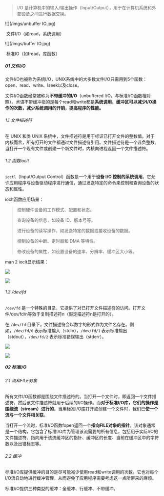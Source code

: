 > I/O 是计算机中的输入/输出操作（Input/Output），用于在计算机系统和外部设备之间进行数据交换。

![](/imgs/unbuffer IO.jpg)

​																		                                             文件I/O（如read，系统调用）

![](/imgs/buffer IO.jpg)

​                                                                                                                标准IO（如fread，库函数）

##### 01 文件I/O

文件I/O也被称为系统I/O，UNIX系统中的大多数文件I/O只需用到5个函数：open、read、write、lseek以及close。

文件I/O函数经常被称为**不带缓冲的I/O**（unbuffered I/O，与标准I/O函数相对照）。术语不带缓冲指的是每个read和write都是**系统调用**。**缓冲区可以减少I/O操作的次数，减少系统调用的开销，提高程序的性能。**

###### 1.1 文件描述符

在 UNIX 和类 UNIX 系统中，文件描述符是用于标识已打开文件的整数值。对于内核而言，所有打开的文件都通过文件描述符引用。文件描述符是一个非负整数。当打开一个现有文件或创建一个新文件时，内核向进程返回一个文件描述符。

[^晚秋]: 在符合POSIX.1的应用程序中，幻数0、1、2虽然已被标准化，但应当把它们替换成符号常量STDIN_FILENO、STDOUT_FILENO和STDERR_FILENO以提高可读性。这些常量都在头文件<unistd.h>中定义。

###### 1.2 函数ioclt

`ioctl`（Input/Output Control）函数是一个用于**设备 I/O 控制的系统调用**。它允许应用程序与设备驱动程序进行通信，通过发送特定的命令来控制和查询设备的状态和属性。

ioclt函数应用场景：

> 控制硬件设备的工作模式、配置和状态。
>
> 查询设备的信息，如设备 ID、版本号等。
>
> 进行设备的读写操作，如发送特定的数据或接收设备的数据。
>
> 控制设备的中断、定时器和 DMA 等特性。
>
> 修改设备的属性，如设置设备的速率、分辨率、缓冲区大小等。

man 2 ioclt显示结果：

![](/imgs/ioclt2.png)

![](/imgs/ioclt1.png)

###### 1.3 /dev/fd

`/dev/fd` 是一个特殊的目录，它提供了对已打开文件描述符的访问。打开文件/dev/fd/n等效于复制描述符n（假定描述符n是打开的）。

在 `/dev/fd` 目录下，文件描述符会以数字的形式作为文件名存在。例如，`/dev/fd/0` 表示标准输入（stdin），`/dev/fd/1` 表示标准输出（stdout），`/dev/fd/2` 表示标准错误输出（stderr）。

[^wanqiu]: 注意/dev/fd区别于/dev/fb0

![](/imgs/fd.png)

![](/imgs/fd1.png)



##### 02 标准I/O

###### 2.1 流和FILE对象

所有文件I/O函数都是围绕文件描述符的。当打开一个文件时，即返回一个文件描述符，然后该文件描述符就用于后续的I/O操作。而**对于标准I/O库，它们的操作是围绕流（stream）进行的**。当用标准I/O库打开或创建一个文件时，我们已**使一个流与一个文件相关联**。

[^wanqiu]: 请勿将标准I/O术语流与System V的STREAMS I/O系统相混淆，STREAMS I/O系统是System V的组成部分，Single UNIX Specification则将其标准化为XSI STREAMS选项，但是在SUSv4中已经将其标记为弃用

当打开一个流时，标准I/O函数fopen返回一个**指向FILE对象的指针**。该对象通常是一个结构，它包含了标准I/O库为管理该流需要的所有信息，包括用于实际I/O的文件描述符、指向用于该流缓冲区的指针、缓冲区的长度、当前在缓冲区中的字符数以及出错标志等。

###### 2.2 缓冲

标准I/O库提供缓冲的目的是尽可能减少使用read和write调用的次数。它也对每个I/O流自动地进行缓冲管理，从而避免了应用程序需要考虑这一点所带来的麻烦。

标准I/O提供三种类型的缓冲：全缓冲、行缓冲、不带缓冲。

[^wanqiu]: 标准错误流stderr通常是不带缓冲的，这就使得出错信息可以尽快显示出来，而不管它们是否含有一个换行符。

